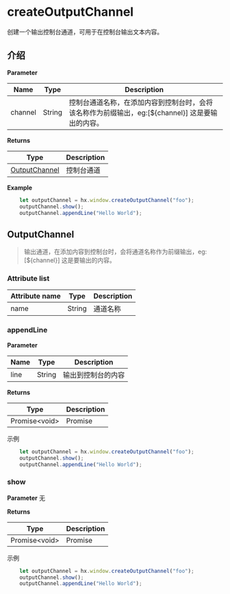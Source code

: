 # createOutputChannel

创建一个输出控制台通道，可用于在控制台输出文本内容。

## 介绍

**Parameter**

|Name	|Type	|Description																								|
|--			|--			|--																									|
|channel	|String		|控制台通道名称，在添加内容到控制台时，会将该名称作为前缀输出，eg:[${channel}] 这是要输出的内容。	|

**Returns**

|Type				|Description		|
|--								|--			|
|[OutputChannel](#OutputChannel)|控制台通道	|

**Example**

``` javascript
    let outputChannel = hx.window.createOutputChannel("foo");
    outputChannel.show();
    outputChannel.appendLine("Hello World");
```

## OutputChannel

> 输出通道，在添加内容到控制台时，会将通道名称作为前缀输出，eg:[${channel}] 这是要输出的内容。	

### Attribute list

|Attribute name	|Type	|Description		|
|--		|--			|--			|
|name	|String		|通道名称	|

### appendLine

**Parameter**

|Name	|Type	|Description				|
|--			|--			|--					|
|line		|String		|输出到控制台的内容	|

**Returns**

|Type	|Description	|
|--			|--		|
|Promise&lt;void&gt;	|Promise	|

示例

``` javascript
    let outputChannel = hx.window.createOutputChannel("foo");
    outputChannel.show();
    outputChannel.appendLine("Hello World");
```

### show

**Parameter**
无

**Returns**

|Type	|Description	|
|--			|--		|
|Promise&lt;void&gt;	|Promise	|

示例
``` javascript
    let outputChannel = hx.window.createOutputChannel("foo");
    outputChannel.show();
    outputChannel.appendLine("Hello World");
```